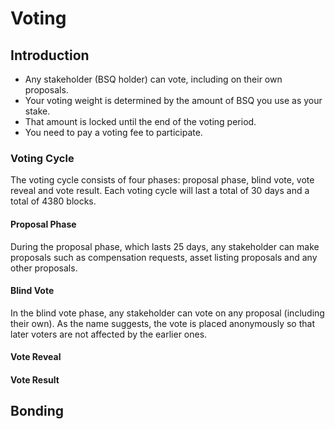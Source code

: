 # Voting

## Introduction
- Any stakeholder (BSQ holder) can vote, including on their own proposals.
- Your voting weight is determined by the amount of BSQ you use as your stake. 
- That amount is locked until the end of the voting period. 
- You need to pay a voting fee to participate.

### Voting Cycle
The voting cycle consists of four phases: proposal phase, blind vote, vote reveal and vote result. Each voting cycle will last a total of 30 days and a total of 4380 blocks. 

#### Proposal Phase
During the proposal phase, which lasts 25 days, any stakeholder can make proposals such as compensation requests, asset listing proposals and any other proposals. 

#### Blind Vote 
In the blind vote phase, any stakeholder can vote on any proposal (including their own). As the name suggests, the vote is placed anonymously so that later voters are not affected by the earlier ones.

#### Vote Reveal

#### Vote Result

## Bonding
